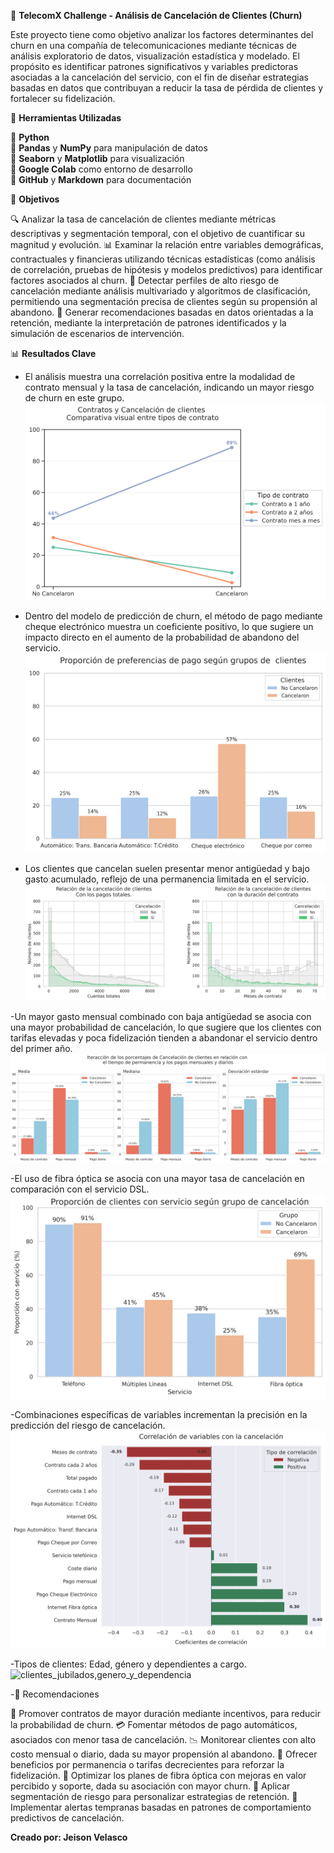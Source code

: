 📡 **TelecomX Challenge - Análisis de Cancelación de Clientes (Churn)**

Este proyecto tiene como objetivo analizar los factores determinantes del churn en una compañía de telecomunicaciones mediante técnicas de análisis exploratorio de datos, visualización estadística y modelado. El propósito es identificar patrones significativos y variables predictoras asociadas a la cancelación del servicio, con el fin de diseñar estrategias basadas en datos que contribuyan a reducir la tasa de pérdida de clientes y fortalecer su fidelización.

🧰 **Herramientas Utilizadas**

🔸 **Python**  
🔸 **Pandas** y **NumPy** para manipulación de datos  
🔸 **Seaborn** y **Matplotlib** para visualización  
🔸 **Google Colab** como entorno de desarrollo  
🔸 **GitHub** y **Markdown** para documentación

📌 **Objetivos**

🔍 Analizar la tasa de cancelación de clientes mediante métricas descriptivas y segmentación temporal, con el objetivo de cuantificar su magnitud y evolución.
📊 Examinar la relación entre variables demográficas, contractuales y financieras utilizando técnicas estadísticas (como análisis de correlación, pruebas de hipótesis y modelos predictivos) para identificar factores asociados al churn.
🧠 Detectar perfiles de alto riesgo de cancelación mediante análisis multivariado y algoritmos de clasificación, permitiendo una segmentación precisa de clientes según su propensión al abandono.
📌 Generar recomendaciones basadas en datos orientadas a la retención, mediante la interpretación de patrones identificados y la simulación de escenarios de intervención.

📊 **Resultados Clave**

- El análisis muestra una correlación positiva entre la modalidad de contrato mensual y la tasa de cancelación, indicando un mayor riesgo de churn en este grupo.
![grafico_tipo_contrato](Graficas/grafico_tipo_contrato.png)

- Dentro del modelo de predicción de churn, el método de pago mediante cheque electrónico muestra un coeficiente positivo, lo que sugiere un impacto directo en el aumento de la probabilidad de abandono del servicio.
![grafico_metodos de pago.png](Graficas/grafico_metodos_pago.png)

- Los clientes que cancelan suelen presentar menor antigüedad y bajo gasto acumulado, reflejo de una permanencia limitada en el servicio.
![grafico_cuentas_tiempo](Graficas/grafico_cuentas_tiempo.png)

-Un mayor gasto mensual combinado con baja antigüedad se asocia con una mayor probabilidad de cancelación, lo que sugiere que los clientes con tarifas elevadas y poca fidelización tienden a abandonar el servicio dentro del primer año.
![comparacion_pago_mes_dia_y_tiempo](Graficas/comparacion_pago_mes_dia_y_tiempo.png)

-El uso de fibra óptica se asocia con una mayor tasa de cancelación en comparación con el servicio DSL.
![tipos_servicios](Graficas/tipos_servicios.png)

-Combinaciones específicas de variables incrementan la precisión en la predicción del riesgo de cancelación.
![top_correlacion_cancelacion](Graficas/top_correlacion_cancelacion.png)

-Tipos de clientes: Edad, género y dependientes a cargo.
![clientes_jubilados,genero_y_dependencia](Graficas/clientes_jubilados.png,genero_y_dependencia.png)

-🔧 Recomendaciones

🧭 Promover contratos de mayor duración mediante incentivos, para reducir la probabilidad de churn.
💳 Fomentar métodos de pago automáticos, asociados con menor tasa de cancelación.
📉 Monitorear clientes con alto costo mensual o diario, dada su mayor propensión al abandono.
🎯 Ofrecer beneficios por permanencia o tarifas decrecientes para reforzar la fidelización.
🔌 Optimizar los planes de fibra óptica con mejoras en valor percibido y soporte, dada su asociación con mayor churn.
🧬 Aplicar segmentación de riesgo para personalizar estrategias de retención.
🚨 Implementar alertas tempranas basadas en patrones de comportamiento predictivos de cancelación.

**Creado por: Jeison Velasco**


